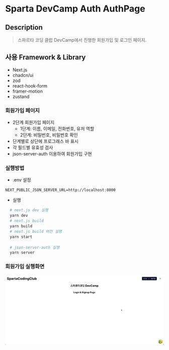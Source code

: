 # Sparta DevCamp Auth AuthPage

## Description
> 스파르타 코딩 클럽 DevCamp에서 진행한 회원가입 및 로그인 페이지.

## 사용 Framework & Library
- Next.js
- chadcn/ui
- zod
- react-hook-form
- framer-motion
- zustand

### 회원가입 페이지
- 2단계 회원가입 페이지
  - 1단계: 이름, 이메일, 전화번호, 유저 역할
  - 2단계: 비밀번호, 비밀번호 확인
- 단계별로 상단에 프로그래스 바 표시
- 각 필드별 유효성 검사
- json-server-auth 이용하여 회원가입 구현

### 실행방법
- .env 설정
```dotenv
NEXT_PUBLIC_JSON_SERVER_URL=http://localhost:8000
```
- 실행
```bash
  # next.js dev 실행
  yarn dev
  # next.js build
  yarn build
  # next.js build 버전 실행
  yarn start
  
  # json-server-auth 실행
  yarn server 
  ```
### 회원가입 실행화면
![capture.gif](capture.gif)
